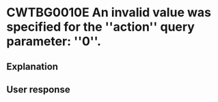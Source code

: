 # CWTBG0010E An invalid value was specified for the ''action'' query parameter: ''0''.

## Explanation

## User response